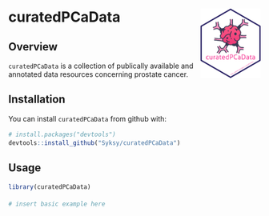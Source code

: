 
# curatedPCaData <img src="man/figures/hex.png" align="right" height="139" />

<!-- badges: start -->

<!-- badges: end -->

## Overview

`curatedPCaData` is a collection of publically available and annotated
data resources concerning prostate cancer.

## Installation

You can install `curatedPCaData` from github with:

``` r
# install.packages("devtools")
devtools::install_github("Syksy/curatedPCaData")
```

<!--- add BioConductor once up --->

## Usage

``` r
library(curatedPCaData)

# insert basic example here 
```

